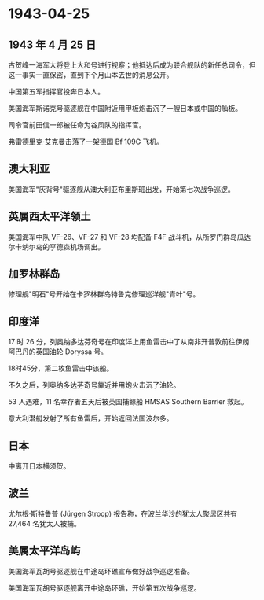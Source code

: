 # 1943-04-25

## 1943 年 4 月 25 日

古贺峰一海军大将登上大和号进行视察；他抵达后成为联合舰队的新任总司令，但这一事实一直保密，直到下个月山本去世的消息公开。

中国第五军指挥官投奔日本人。

美国海军斯诺克号驱逐舰在中国附近用甲板炮击沉了一艘日本或中国的舢板。

司令官前田信一郎被任命为谷风队的指挥官。

弗雷德里克·艾克曼击落了一架德国 Bf 109G 飞机。

## 澳大利亚

美国海军"灰背号"驱逐舰从澳大利亚布里斯班出发，开始第七次战争巡逻。

## 英属西太平洋领土

美国海军中队 VF-26、VF-27 和 VF-28 均配备 F4F
战斗机，从所罗门群岛瓜达尔卡纳尔岛的亨德森机场调出。

## 加罗林群岛

修理舰"明石"号开始在卡罗林群岛特鲁克修理巡洋舰"青叶"号。

## 印度洋

17 时 26
分，列奥纳多达芬奇号在印度洋上用鱼雷击中了从南非开普敦前往伊朗阿巴丹的英国油轮
Doryssa 号。

18时45分，第二枚鱼雷击中该船。

不久之后，列奥纳多达芬奇号靠近并用炮火击沉了油轮。

53 人遇难，11 名幸存者五天后被英国捕鲸船 HMSAS Southern Barrier 救起。

意大利潜艇发射了所有鱼雷后，开始返回法国波尔多。

## 日本

中离开日本横须贺。

## 波兰

尤尔根·斯特鲁普 (Jürgen Stroop) 报告称，在波兰华沙的犹太人聚居区共有
27,464 名犹太人被捕。

## 美属太平洋岛屿

美国海军瓦胡号驱逐舰在中途岛环礁宣布做好战争巡逻准备。

美国海军瓦胡号驱逐舰离开中途岛环礁，开始第五次战争巡逻。

